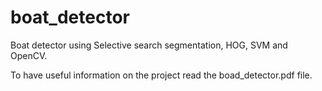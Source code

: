 # boat_detector
Boat detector using Selective search segmentation, HOG, SVM and OpenCV.

To have useful information on the project read the boad_detector.pdf file.
